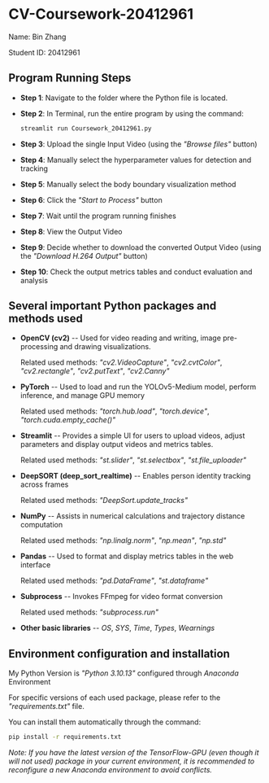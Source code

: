 # CV-Coursework-20412961

Name: Bin Zhang

Student ID: 20412961

## Program Running Steps

- **Step 1**: Navigate to the folder where the Python file is located.

- **Step 2**: In Terminal, run the entire program by using the command:

   ```sh
   streamlit run Coursework_20412961.py
   ```
   
- **Step 3**: Upload the single Input Video (using the *"Browse files"* button)

- **Step 4**: Manually select the hyperparameter values for detection and tracking

- **Step 5**: Manually select the body boundary visualization method

- **Step 6**: Click the *"Start to Process"* button

- **Step 7**: Wait until the program running finishes

- **Step 8**: View the Output Video

- **Step 9**: Decide whether to download the converted Output Video (using the *"Download H.264 Output"* button)

- **Step 10**: Check the output metrics tables and conduct evaluation and analysis

## Several important Python packages and methods used

- **OpenCV (cv2)** -- Used for video reading and writing, image pre-processing and drawing visualizations.

  Related used methods: *"cv2.VideoCapture"*, *"cv2.cvtColor"*, *"cv2.rectangle"*, *"cv2.putText"*, *"cv2.Canny"*

- **PyTorch** -- Used to load and run the YOLOv5-Medium model, perform inference, and manage GPU memory

  Related used methods: *"torch.hub.load"*, *"torch.device"*, *"torch.cuda.empty_cache()"*

- **Streamlit** -- Provides a simple UI for users to upload videos, adjust parameters and display output videos and metrics tables.

  Related used methods: *"st.slider"*, *"st.selectbox"*, *"st.file_uploader"*

- **DeepSORT (deep_sort_realtime)** -- Enables person identity tracking across frames

  Related used methods: *"DeepSort.update_tracks"*

- **NumPy** --  Assists in numerical calculations and trajectory distance computation

  Related used methods: *"np.linalg.norm"*, *"np.mean"*, *"np.std"*

- **Pandas** -- Used to format and display metrics tables in the web interface

  Related used methods: *"pd.DataFrame"*, *"st.dataframe"*

- **Subprocess** -- Invokes FFmpeg for video format conversion

  Related used methods: *"subprocess.run"*

- **Other basic libraries** -- *OS*, *SYS*, *Time*, *Types*, *Wearnings*

##  Environment configuration and installation

My Python Version is *"Python 3.10.13"* configured through *Anaconda* Environment

For specific versions of each used package, please refer to the *"requirements.txt"* file.

You can install them automatically through the command:

```sh
pip install -r requirements.txt
```

*Note: If you have the latest version of the TensorFlow-GPU (even though it will not used) package in your current environment, it is recommended to reconfigure a new Anaconda environment to avoid conflicts.*
